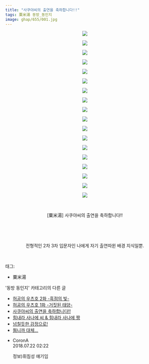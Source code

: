 ```yaml
---
title: "사쿠야씨의 출연을 축하합니다!!"
tags: 粟米湯 동방_동인지
image: ghap/655/001.jpg
---
```

<div class="article">
<p style="text-align: center; clear: none; float: none;"><img src="{{ site.nasurl }}/ghap/655/001.jpg"/></p>
<p style="text-align: center; clear: none; float: none;"><img src="{{ site.nasurl }}/ghap/655/002.jpg"/></p>
<p style="text-align: center; clear: none; float: none;"><img src="{{ site.nasurl }}/ghap/655/003.jpg"/></p>
<p style="text-align: center; clear: none; float: none;"><img src="{{ site.nasurl }}/ghap/655/004.jpg"/></p>
<p style="text-align: center; clear: none; float: none;"><img src="{{ site.nasurl }}/ghap/655/005.jpg"/></p>
<p style="text-align: center; clear: none; float: none;"><img src="{{ site.nasurl }}/ghap/655/006.jpg"/></p>
<p style="text-align: center; clear: none; float: none;"><img src="{{ site.nasurl }}/ghap/655/007.jpg"/></p>
<p style="text-align: center; clear: none; float: none;"><img src="{{ site.nasurl }}/ghap/655/008.jpg"/></p>
<p style="text-align: center; clear: none; float: none;"><img src="{{ site.nasurl }}/ghap/655/009.jpg"/></p>
<p style="text-align: center; clear: none; float: none;"><img src="{{ site.nasurl }}/ghap/655/010.jpg"/></p>
<p style="text-align: center; clear: none; float: none;"><img src="{{ site.nasurl }}/ghap/655/011.jpg"/></p>
<p style="text-align: center; clear: none; float: none;"><img src="{{ site.nasurl }}/ghap/655/012.jpg"/></p>
<p style="text-align: center; clear: none; float: none;"><img src="{{ site.nasurl }}/ghap/655/013.jpg"/></p>
<p style="text-align: center; clear: none; float: none;"><img src="{{ site.nasurl }}/ghap/655/014.jpg"/></p>
<p style="text-align: center; clear: none; float: none;"><img src="{{ site.nasurl }}/ghap/655/015.jpg"/></p>
<p style="text-align: center; clear: none; float: none;"><img src="{{ site.nasurl }}/ghap/655/016.jpg"/></p>
<p style="text-align: center; clear: none; float: none;"><img src="{{ site.nasurl }}/ghap/655/017.jpg"/></p>
<p style="text-align: center; clear: none; float: none;"><img src="{{ site.nasurl }}/ghap/655/018.jpg"/></p>
<p style="text-align: center; clear: none; float: none;"><br/></p>
<p style="text-align: center; clear: none; float: none;">[粟米湯] 사쿠야씨의 출연을 축하합니다!!</p>
<p style="text-align: center; clear: none; float: none;"><br/></p>
<p style="text-align: center; clear: none; float: none;"><br/></p>
<p style="text-align: center; clear: none; float: none;">전형적인 2차 3차 입문자인 나에게 자기 출연따윈 배경 지식일뿐.</p>
<p><br/></p>
</div><div class="tagTrail">
<p>태그: </p>
<ul>
<li>粟米湯</li>
</ul>
</div><div class="another">
<p>'동방 동인지' 카테고리의 다른 글</p>
<ul>
<li><a href="/2016-07-03-ghap_657">허공의 우츠호 2화 -흑점의 빛-</a></li>
<li><a href="/2016-07-03-ghap_656">허공의 우츠호 1화 -거짓된 태양-</a></li>
<li><a href="/2016-07-03-ghap_655">사쿠야씨의 출연을 축하합니다!!</a></li>
<li><a href="/2016-07-03-ghap_654">힘내라 사나에 씨 &amp; 힘내라 사나에 짱</a></li>
<li><a href="/2016-07-03-ghap_653">넘칠듯한 감정으로!</a></li>
<li><a href="/2016-07-03-ghap_652">뭡니까 대체...</a></li>
</ul>
</div><div class="cb_module cb_fluid">
<div class="cb_wrt cb_profile">
<div class="comment">
<ul>
<li class="cb_thumb_off" id="comment15291484">
<div class="cb_comment_area">
<div class="cb_info_area">
<div class="cb_section">
<span class="cb_nick_name">CoronA</span>
</div>
<div class="cb_section">
<span class="cb_date">2018.07.22 02:22 </span>
</div>
</div>
<div class="cb_dsc_comment">
<p class="cb_dsc">
											정보)휘침성 얘기임
										</p>
</div>
</div></li>
</ul>
</div>
</div><!-- commentList close -->
</div>